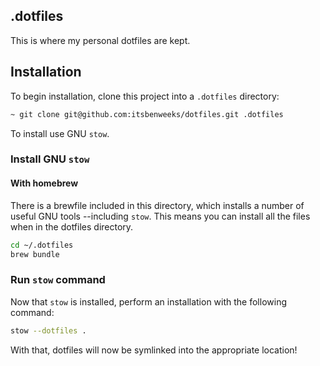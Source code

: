 .dotfiles
---------

This is where my personal dotfiles are kept. 

## Installation
To begin installation, clone this project into a `.dotfiles` directory:

```sh
~ git clone git@github.com:itsbenweeks/dotfiles.git .dotfiles
```

To install use GNU `stow`.

### Install GNU `stow`

#### With homebrew

There is a brewfile included in this directory, which installs a number of useful GNU tools --including `stow`. This means you can install all the files when in the dotfiles directory.

```sh
cd ~/.dotfiles
brew bundle
```

### Run `stow` command

Now that `stow` is installed, perform an installation with the following command:

```sh
stow --dotfiles .
```

With that, dotfiles will now be symlinked into the appropriate location!
